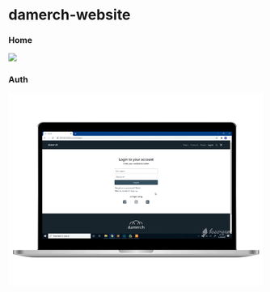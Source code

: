 # damerch-website

### Home

<p><img src="https://github.com/ahmed-dys99/damerch-website/blob/main/demo/demo-home.gif" width="600"></p>

### Auth

<p><img src="https://github.com/ahmed-dys99/damerch-website/blob/main/demo/demo-auth.gif" width="600"></p>
